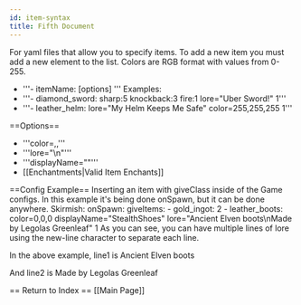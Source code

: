 ```yaml
---
id: item-syntax
title: Fifth Document
---
```


For yaml files that allow you to specify items. To add a new item you must add a new element to the list. Colors are RGB format with values from 0-255.
* '''- itemName: [options] <quantity>'''
Examples:
* '''- diamond_sword: sharp:5 knockback:3 fire:1 lore="Uber Sword!" 1'''
* '''- leather_helm: lore="My Helm Keeps Me Safe" color=255,255,255 1'''

==Options==
* '''color=<red>,<green>,<blue>'''
* '''lore="<line1>\n<line2>"'''
* '''displayName="<string>"'''
* [[Enchantments|Valid Item Enchants]]

==Config Example==
Inserting an item with giveClass inside of the Game configs. In this example it's being done onSpawn, but it can be done anywhere.
<source lang="csharp">
Skirmish:
    onSpawn:
        giveItems:
        - gold_ingot: 2
        - leather_boots: color=0,0,0 displayName="StealthShoes" lore="Ancient Elven boots\nMade by Legolas Greenleaf" 1
</source>
As you can see, you can have multiple lines of lore using the new-line character to separate each line.

In the above example, line1 is
<source>
Ancient Elven boots
</source>

And line2 is
<source>
Made by Legolas Greenleaf
</source>

== Return to Index ==
[[Main Page]]
